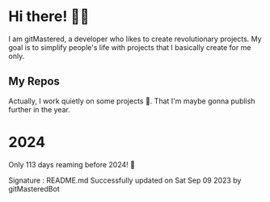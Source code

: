 
# Hi there! 🙋‍♂️
I am gitMastered, a developer who likes to create revolutionary projects.
My goal is to simplify people's life with projects that I basically create for me only.

## My Repos
Actually, I work quietly on some projects 👀. That I'm maybe gonna publish further in the year.

# 2024
Only 113 days reaming before 2024! 🙌

Signature : README.md Successfully updated on Sat Sep 09 2023 by gitMasteredBot

